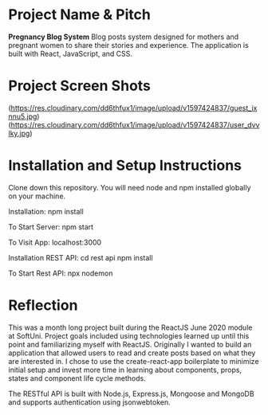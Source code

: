 # Project Name & Pitch

**Pregnancy Blog System**
Blog posts system designed for mothers and pregnant women to share their stories and experience. The application is built with React, JavaScript, and CSS.

# Project Screen Shots

 (https://res.cloudinary.com/dd6thfux1/image/upload/v1597424837/guest_ixnnu5.jpg)
 (https://res.cloudinary.com/dd6thfux1/image/upload/v1597424837/user_dvvlky.jpg)
 
# Installation and Setup Instructions

Clone down this repository. You will need node and npm installed globally on your machine.

Installation:
npm install

To Start Server:
npm start

To Visit App:
localhost:3000


Installation REST API:
cd rest api 
npm install

To Start Rest API:
npx nodemon

# Reflection

This was a month long project built during the ReactJS June 2020 module at SoftUni. Project goals included using technologies learned up until this point and familiarizing myself with ReactJS.
Originally I wanted to build an application that allowed users to read and create posts based on what they are interested in. I chose to use the create-react-app boilerplate to minimize initial setup and invest more time in learning about components, props, states and component life cycle methods.

The RESTful API is built with Node.js, Express.js, Mongoose and MongoDB and supports authentication using jsonwebtoken.


